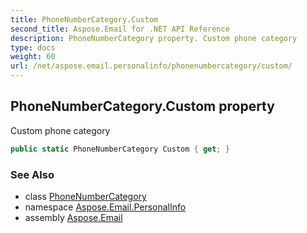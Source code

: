 ```yaml
---
title: PhoneNumberCategory.Custom
second_title: Aspose.Email for .NET API Reference
description: PhoneNumberCategory property. Custom phone category
type: docs
weight: 60
url: /net/aspose.email.personalinfo/phonenumbercategory/custom/
---
```

## PhoneNumberCategory.Custom property

Custom phone category

```csharp
public static PhoneNumberCategory Custom { get; }
```

### See Also

* class [PhoneNumberCategory](../)
* namespace [Aspose.Email.PersonalInfo](../../phonenumbercategory/)
* assembly [Aspose.Email](../../../)


